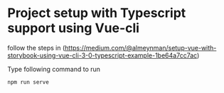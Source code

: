 # Project setup with Typescript support using Vue-cli

follow the steps in
(https://medium.com/@almeynman/setup-vue-with-storybook-using-vue-cli-3-0-typescript-example-1be64a7cc7ac)

Type following command to run

```
npm run serve
```
